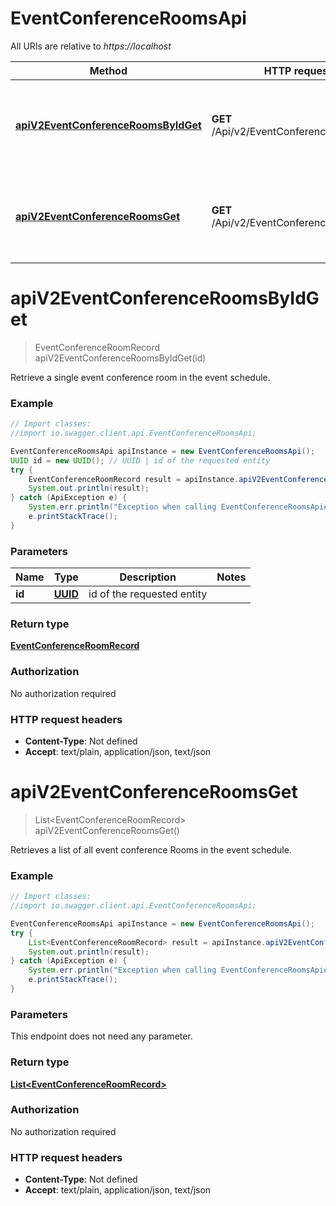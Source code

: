 # EventConferenceRoomsApi

All URIs are relative to *https://localhost*

Method | HTTP request | Description
------------- | ------------- | -------------
[**apiV2EventConferenceRoomsByIdGet**](EventConferenceRoomsApi.md#apiV2EventConferenceRoomsByIdGet) | **GET** /Api/v2/EventConferenceRooms/{Id} | Retrieve a single event conference room in the event schedule.
[**apiV2EventConferenceRoomsGet**](EventConferenceRoomsApi.md#apiV2EventConferenceRoomsGet) | **GET** /Api/v2/EventConferenceRooms | Retrieves a list of all event conference Rooms in the event schedule.


<a name="apiV2EventConferenceRoomsByIdGet"></a>
# **apiV2EventConferenceRoomsByIdGet**
> EventConferenceRoomRecord apiV2EventConferenceRoomsByIdGet(id)

Retrieve a single event conference room in the event schedule.

### Example
```java
// Import classes:
//import io.swagger.client.api.EventConferenceRoomsApi;

EventConferenceRoomsApi apiInstance = new EventConferenceRoomsApi();
UUID id = new UUID(); // UUID | id of the requested entity
try {
    EventConferenceRoomRecord result = apiInstance.apiV2EventConferenceRoomsByIdGet(id);
    System.out.println(result);
} catch (ApiException e) {
    System.err.println("Exception when calling EventConferenceRoomsApi#apiV2EventConferenceRoomsByIdGet");
    e.printStackTrace();
}
```

### Parameters

Name | Type | Description  | Notes
------------- | ------------- | ------------- | -------------
 **id** | [**UUID**](.md)| id of the requested entity |

### Return type

[**EventConferenceRoomRecord**](EventConferenceRoomRecord.md)

### Authorization

No authorization required

### HTTP request headers

 - **Content-Type**: Not defined
 - **Accept**: text/plain, application/json, text/json

<a name="apiV2EventConferenceRoomsGet"></a>
# **apiV2EventConferenceRoomsGet**
> List&lt;EventConferenceRoomRecord&gt; apiV2EventConferenceRoomsGet()

Retrieves a list of all event conference Rooms in the event schedule.

### Example
```java
// Import classes:
//import io.swagger.client.api.EventConferenceRoomsApi;

EventConferenceRoomsApi apiInstance = new EventConferenceRoomsApi();
try {
    List<EventConferenceRoomRecord> result = apiInstance.apiV2EventConferenceRoomsGet();
    System.out.println(result);
} catch (ApiException e) {
    System.err.println("Exception when calling EventConferenceRoomsApi#apiV2EventConferenceRoomsGet");
    e.printStackTrace();
}
```

### Parameters
This endpoint does not need any parameter.

### Return type

[**List&lt;EventConferenceRoomRecord&gt;**](EventConferenceRoomRecord.md)

### Authorization

No authorization required

### HTTP request headers

 - **Content-Type**: Not defined
 - **Accept**: text/plain, application/json, text/json

